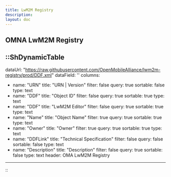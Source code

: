 ```yaml
---
title: LwM2M Registry 
description:
layout: doc
---
```

## OMNA LwM2M Registry

::ShDynamicTable
---
dataUrl: "https://raw.githubusercontent.com/OpenMobileAlliance/lwm2m-registry/prod/DDF.xml"
dataField: ''
columns:
  - name: "URN"
    title: "URN | Version"
    filter: false
    query: true
    sortable: false
    type: text
  - name: "DDF"
    title: "Object ID"
    filter: false
    query: true
    sortable: true
    type: text
  - name: "DDF"
    title: "LwM2M Editor"
    filter: false
    query: true
    sortable: true
    type: text
  - name: "Name"
    title: "Object Name"
    filter: true
    query: true
    sortable: true
    type: text
  - name: "Owner"
    title: "Owner"
    filter: true
    query: true
    sortable: true
    type: text
  - name: "DDFLink"
    title: "Technical Specification"
    filter: false
    query: false
    sortable: false
    type: text
  - name: "Description"
    title: "Description"
    filter: false
    query: true
    sortable: false
    type: text
header: OMA LwM2M Registry
---
::